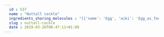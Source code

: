 ```yaml
---
  id : 537
  name : "Nuttall cockle"
  ingredients_sharing_molecules : "[{'name': 'Egg', 'wiki': 'Egg_as_food', 'id': 0, 'category': 'Animal Product', 'common_molecules': [1130]}, {'name': 'Bread', 'wiki': 'Bread', 'id': 2, 'category': 'Bakery', 'common_molecules': [1130]}, {'name': 'Rye Bread', 'wiki': 'Rye_bread', 'id': 3, 'category': 'Bakery', 'common_molecules': [1130]}, {'name': 'Wholewheat Bread', 'wiki': 'Whole_wheat_bread', 'id': 6, 'category': 'Bakery', 'common_molecules': [1130]}, {'name': 'Beer', 'wiki': 'Beer', 'id': 9, 'category': 'Beverage Alcoholic', 'common_molecules': [1130]}]"
  slug : nuttall-cockle
  date : 2019-03-26T08:47:11+01:00
---
```



